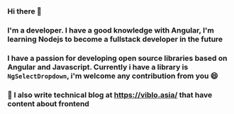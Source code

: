 ### Hi there 👋
### I'm a developer. I have a good knowledge with Angular, I'm learning Nodejs to become a fullstack developer in the future
### I have a passion for developing open source libraries based on Angular and Javascript. Currently i have a library is `NgSelectDropdown`, i'm welcome any contribution from you 😄

### 🌱 I also write technical blog at https://viblo.asia/ that have content about frontend

